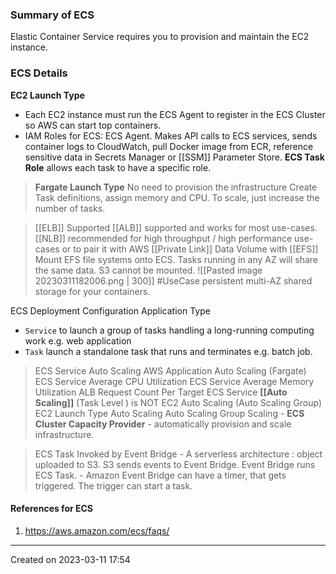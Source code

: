 ### Summary of ECS
Elastic Container Service requires you to provision and maintain the EC2 instance.
### ECS Details

**EC2 Launch Type**
- Each EC2 instance must run the ECS Agent to register in the ECS Cluster so AWS can start top containers.
- IAM Roles for ECS: ECS Agent. Makes API calls to ECS services, sends container logs to CloudWatch, pull Docker image from ECR, reference sensitive data in Secrets Manager or [[SSM]] Parameter Store. **ECS Task Role** allows each task to have a specific role.

> **Fargate Launch Type**
>No need to provision the infrastructure
>Create Task definitions, assign memory and CPU.
>To scale, just increase the number of tasks.

> [[ELB]] Supported
	[[ALB]] supported and works for most use-cases. [[NLB]] recommended for high throughput / high performance use-cases or to pair it with AWS [[Private Link]] 
> Data Volume with [[EFS]]
	Mount EFS file systems onto ECS. Tasks running in any AZ will share the same data. S3 cannot be mounted.
![[Pasted image 20230311182006.png | 300]]
	#UseCase persistent multi-AZ shared storage for your containers. 

ECS Deployment Configuration Application Type
 - `Service` to launch a group of tasks handling a long-running computing work e.g. web application
 - `Task` launch a standalone task that runs and terminates e.g. batch job.
> ECS Service Auto Scaling
	AWS Application Auto Scaling (Fargate)
		ECS Service Average CPU Utilization
		ECS Service Average Memory Utilization
		ALB Request Count Per Target
		ECS Service **[[Auto Scaling]]** (Task Level ) is NOT EC2 Auto Scaling (Auto Scaling Group)
	EC2 Launch Type Auto Scaling
		Auto Scaling Group Scaling - 
		**ECS Cluster Capacity Provider** - automatically provision and scale infrastructure.

> ECS Task Invoked by Event Bridge
	-   A serverless architecture : object uploaded to S3. S3 sends events to Event Bridge. Event Bridge runs ECS Task.
	- Amazon Event Bridge can have a timer, that gets triggered. The trigger can start a task.

#### References for ECS
1. https://aws.amazon.com/ecs/faqs/

---
Created on 2023-03-11 17:54